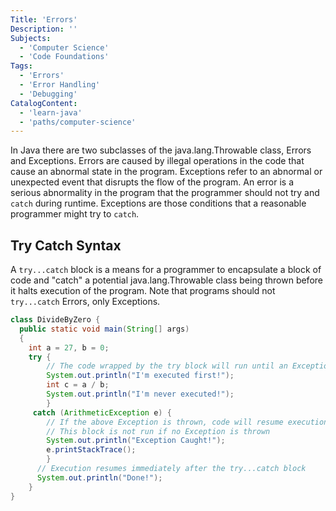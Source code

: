 ```yaml
---
Title: 'Errors'
Description: ''
Subjects:
  - 'Computer Science'
  - 'Code Foundations'
Tags:
  - 'Errors'
  - 'Error Handling'
  - 'Debugging'
CatalogContent:
  - 'learn-java'
  - 'paths/computer-science'
---
```


In Java there are two subclasses of the java.lang.Throwable class, Errors and Exceptions. Errors are caused by illegal operations in the code that cause an abnormal state in the program. Exceptions refer to an abnormal or unexpected event that disrupts the flow of the program. An error is a serious abnormality in the program that the programmer should not try and `catch` during runtime. Exceptions are those conditions that a reasonable programmer might try to `catch`.

## Try Catch Syntax

A `try...catch` block is a means for a programmer to encapsulate a block of code and "catch" a potential java.lang.Throwable class being thrown before it halts execution of the program. Note that programs should not `try...catch` Errors, only Exceptions.

```java
class DivideByZero {
  public static void main(String[] args)
  {
    int a = 27, b = 0;
    try {
        // The code wrapped by the try block will run until an Exception is thrown
        System.out.println("I'm executed first!");
        int c = a / b;
        System.out.println("I'm never executed!");
        }
     catch (ArithmeticException e) {
        // If the above Exception is thrown, code will resume execution here
        // This block is not run if no Exception is thrown
        System.out.println("Exception Caught!");
        e.printStackTrace();
        }
      // Execution resumes immediately after the try...catch block
      System.out.println("Done!");
    }
}
```
